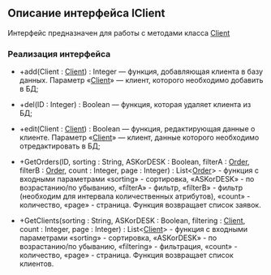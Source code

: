 ## Описание интерфейса IClient

Интерфейс предназначен для работы с методами класса [Client](Client.md)

### Реализация интерфейса

- +add(Client : [Client](Client.md)) : Integer — функция, добавляющая клиента в базу данных. Параметр «[Client](Client.md)» — клиент, которого необходимо добавить в БД;

- +del(ID : Integer) : Boolean — функция, которая удаляет клиента из БД;

- +edit(Client : [Client](Client.md)) : Boolean — функция, редактирующая данные о клиенте. Параметр «[Client](Client.md)» — клиент, данные которого необходимо отредактировать в БД;

- +GetOrders(ID, sorting : String, ASKorDESK : Boolean, filterA : [Order](Order.md), filterB : [Order](Order.md), count : Integer, page : Integer) : List<[Order](Order.md)> - функция с входными параметрами «sorting» - сортировка, 
«ASKorDESK» - по возрастанию/по убыванию, «filterA» - фильтр, «filterB» - фильтр (необходим для интервала количественных атрибутов), «count» - количество, «page» - страница. Функция возвращает список заявок.

- +GetClients(sorting : String, ASKorDESK : Boolean, filtering : [Client](Client.md), count : Integer, page : Integer) : List<[Client](Client.md)> - функция с входными параметрами «sorting» - сортировка, 
«ASKorDESK» - по возрастанию/по убыванию, «filtering» - фильтрация, «count» - количество, «page» - страница. Функция возвращает список клиентов.
